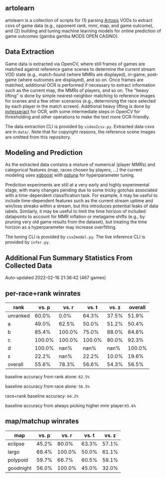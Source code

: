 artolearn
---------

artolearn is a collection of scripts for (1) parsing [Artosis](https://twitch.tv/artosis) VODs to extract csvs of game data (e.g., opponent rank, mmr, map, and game outcome), and (2) building and tuning machine learning models for online prediction of game outcomes (gamba gamba MODS OPEN CASINO).

Data Extraction
---------------
Game data is extracted via OpenCV, where still frames of games are matched against reference game scenes to determine the current stream VOD state (e.g., match-found (where MMRs are displayed), in-game, post-game (where outcomes are displayed), and so on.
Once frames are matched, additional OCR is performed if necessary to extract information such as the current map, the MMRs of players, and so on.
The "heavy lifting" is done by simple nearest-neighbor matching to reference images for scenes and a few other scenarios (e.g., determining the race selected by each player in the match screen).
Additional heavy lifting is done by [pytesseract](https://pypi.org/project/pytesseract/) for OCR, with some intermediate steps in OpenCV for thresholding and other operations to make the text more OCR-friendly.

The data extraction CLI is provided by `video2csv.py`.
Extracted data csvs are in `data/`.
Note that for copyright reasons, the reference scene images are omitted from
this repository.

Modeling and Prediction
-----------------------
As the extracted data contains a mixture of numerical (player MMRs) and categorical features (map, races chosen by players, ...) the current modeling uses [xgboost](https://xgboost.readthedocs.io/en/stable/) with [optuna](https://optuna.org/) for hyperparameter tuning.

Prediction experiments are still at a very early and highly experimental stage, with many changes pending due to some tricky gotchas associated with a time-dependent classification task.
For example, it may be useful to include time-dependent features such as the current stream uptime and win/loss streaks within a stream, but this introduces potential leaks of data labels.
Similarly, it may be useful to limit the time horizon of included datapoints to account for MMR inflation or metagame shifts (e.g., by pruning very old game results from the dataset), but treating the time horizon as a hyperparameter may increase overfitting.

The tuning CLI is provided by `csv2model.py`.
The live inference CLI is provided by `infer.py`.

Additional Fun Summary Statistics From Collected Data
-----------------------------------------------------
Auto-updated 2022-02-16 21:36:42 (467 games)

per-race+rank winrates
----------------------
rank | vs. p | vs. r | vs. t | vs. z | overall
---- | ---- | ---- | ---- | ---- | ---- 
unranked | 60.0% | 0.0% | 64.3% | 37.5% | 51.9% 
a | 49.0% | 62.5% | 50.0% | 51.2% | 50.4% 
b | 85.4% | 100.0% | 75.0% | 88.0% | 84.8% 
c | 100.0% | 100.0% | 100.0% | 80.0% | 92.3% 
d | 100.0% | nan% | nan% | nan% | 100.0% 
s | 22.2% | nan% | 22.2% | 10.0% | 19.6% 
overall | 55.6% | 78.3% | 56.6% | 54.3% | 56.5%

 baseline accuracy from rank alone: `62.5%`

 baseline accuracy from race alone: `56.5%`

 race+rank baseline accuracy: `64.2%`

baseline accuracy from always picking higher mmr player:`65.6%`

map/matchup winrates
--------------------

map | vs. p | vs. r | vs. t | vs. z
------|------|------|------|------
eclipse | 45.2% | 80.0% | 63.3% | 57.1%
largo | 68.4% | 100.0% | 50.0% | 61.1%
polypoid | 59.7% | 66.7% | 60.5% | 59.1%
goodnight | 56.0% | 100.0% | 45.0% | 32.0%
